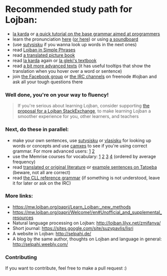 # Recommended study path for Lojban:

+ [la karda](https://mw.lojban.org/papri/la_karda) or [a quick tutorial on the base grammar aimed at programmers](https://www.reddit.com/r/lojban/comments/52ixxs/lojban_demystified_a_beginners_quick_start_xpost/)
+ learn the pronunciation [here](http://www.lojban.org/publications/level0/brochure-utf/phonol.html) ([or here](https://lojban.github.io/cll/3/10/)) or using [a soundboard](https://la-lojban.github.io/sutysisku/cirkotci.html)
+ (use [sutysisku](https://la-lojban.github.io/sutysisku/en/) if you wanna look up words in the next ones)
+ read [Lojban in Simple Phrases](https://docs.google.com/presentation/d/1Yrxt9gAtqA_oSDD76Toq8VLSZjjOxJ5rkKsxFs3Cw8E/pub?start=true&loop=false&delayms=10000)
+ read [a translated picture book](https://mw.lojban.org/images/4/46/la_stika.pdf)
+ read [la karda](https://mw.lojban.org/papri/la_karda) again or [la gleki's textbook](https://mw.lojban.org/papri/The_Crash_Course_(a_draft))
+ read [a bit more advanced texts](https://daeldir.github.io/jbogidva/) (it has useful tooltips that show the translation when you hover over a word or sentence)
+ join [the Facebook group](https://www.facebook.com/groups/lojban) or [the IRC channels](https://kiwiirc.com/client/chat.freenode.net/#lojban) on freenode #lojban and ask all your tough questions there

### Well done, you're on your way to fluency!

>If you're serious about learning Lojban, consider supporting [the proposal for a Lojban StackExchange](https://area51.stackexchange.com/proposals/103478/lojban-the-logical-language), to make learning Lojban a smoother experience for you, other learners, and teachers

### Next, do these in parallel:
+ make your own sentences, use [sutysisku](https://la-lojban.github.io/sutysisku/en/) or [vlasisku](http://vlasisku.lojban.org/) for looking up words or concepts and use [camxes](http://camxes.lojban.org/) to see if you're using correct grammar. For more advanced users: [1](http://mw.lojban.org/extensions/ilmentufa/glosser/glosser.htm) [2](http://lojban.github.io/ilmentufa/camxes.html)
+ use the Memrise courses for vocabulary: [1](http://www.memrise.com/course/17297/gismu-places-1-of-4/) [2](http://www.memrise.com/course/17298/gismu-places-2-of-4/) [3](http://www.memrise.com/course/17300/gismu-places-3-of-4/) [4](http://www.memrise.com/course/17301/gismu-places-4-of-4/) (ordered by average frequency)
+ read [translated or original literature](https://mw.lojban.org/papri/te_gerna_la_lojban) or [example sentences on Tatoeba](https://tatoeba.org/eng/sentences/search?query=&from=jbo&to=eng&orphans=no&unapproved=&user=&tags=&has_audio=&trans_filter=limit&trans_to=jbo&trans_link=&trans_user=&trans_orphan=&trans_unapproved=&trans_has_audio=&sort=random) (beware, not all are correct)
+ read [the CLL reference grammar](http://lojban.github.io/cll/) (if something is not understood, leave it for later or ask on the IRC)


### More links:
+ https://mw.lojban.org/papri/Learn_Lojban:_new_methods
+ https://mw.lojban.org/papri/Welcome!/en#Unofficial_and_supplemental_resources
+ Natural language processing on Lojban: http://lojban.lilyx.net/zmifanva/
+ Short journal: https://sites.google.com/site/suzypavlis/lisri
+ A website in Lojban: http://selpahi.de/
+ A blog by the same author, thoughts on Lojban and language in general: http://selpahi.weebly.com/


### Contributing
If you want to contribute, feel free to make a pull request :)
